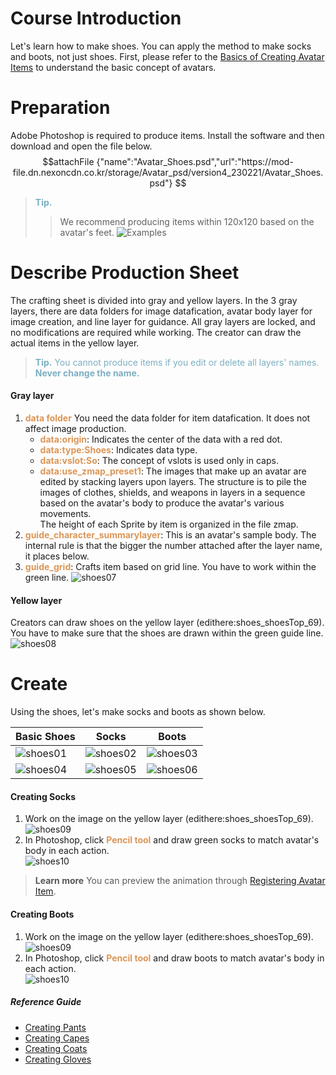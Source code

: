# Course Introduction
Let's learn how to make shoes. You can apply the method to make socks and boots, not just shoes.
First, please refer to the [Basics of Creating Avatar Items](/docs?postId=588{"target":"_self"}) to understand the basic concept of avatars.

# Preparation
Adobe Photoshop is required to produce items. Install the software and then download and open the file below.
$$attachFile
{"name":"Avatar_Shoes.psd","url":"https://mod-file.dn.nexoncdn.co.kr/storage/Avatar_psd/version4_230221/Avatar_Shoes.psd"}
$$

><span style="color: #7CAFC2"> **Tip.**
> > We recommend producing items within 120x120 based on the avatar's feet.</span>
> ![Examples](https://mod-file.dn.nexoncdn.co.kr/bbs/1677032255514a026c711634c4196ab0b96bc5424e7f9.png "Examples")

# Describe Production Sheet
The crafting sheet is divided into gray and yellow layers. 
In the 3 gray layers, there are data folders for image datafication, avatar body layer for image creation, and line layer for guidance. All gray layers are locked, and no modifications are required while working.
The creator can draw the actual items in the yellow layer.

> <span style="color: #7cafc2">**Tip.**
> You cannot produce items if you edit or delete all layers' names.
> **Never change the name.**</span>

#### Gray layer
1.  <span style="color: #dc9656">**data folder**</span>
You need the data folder for item datafication. It does not affect image production. 
    * <span style="color: #dc9656">**data:origin**</span>: Indicates the center of the data with a red dot.
    * <span style="color: #dc9656">**data:type:Shoes**</span>: Indicates data type.
    * <span style="color: #dc9656">**data:vslot:So**</span>: The concept of vslots is used only in caps.
    * <span style="color: #dc9656">**data:use_zmap_preset1**</span>: The images that make up an avatar are edited by stacking layers upon layers. The structure is to pile the images of clothes, shields, and weapons in layers in a sequence based on the avatar's body to produce the avatar's various movements. <br> The height of each Sprite by item is organized in the file zmap.
2. <span style="color: #dc9656">**guide_character_summarylayer**</span>: This is an avatar's sample body. The internal rule is that the bigger the number attached after the layer name, it places below.
3. <span style="color: #dc9656">**guide_grid**</span>: Crafts item based on grid line. You have to work within the green line.
 ![shoes07](https://mod-file.dn.nexoncdn.co.kr/bbs/16454358868351d94f93644cf46569a2be51ed1f9a202.png "shoes07") 
#### Yellow layer 
Creators can draw shoes on the yellow layer (edithere:shoes_shoesTop_69).
You have to make sure that the shoes are drawn within the green guide line.
![shoes08](https://mod-file.dn.nexoncdn.co.kr/bbs/1645440415221e758aa75302b4bd09e503f4d49bcb3e6.png "shoes08")
# Create
Using the shoes, let's make socks and boots as shown below.

| Basic Shoes | Socks | Boots |
| --- | --- | --- |
|![shoes01](https://mod-file.dn.nexoncdn.co.kr/bbs/1677034678429be2cb1f089194731bb321d1ae36b20b9.gif "shoes01") | ![shoes02](https://mod-file.dn.nexoncdn.co.kr/bbs/16454352494023ec9b27f8e0a42a381d086d237e2b2b3.gif "shoes02") | ![shoes03](https://mod-file.dn.nexoncdn.co.kr/bbs/1645435264743dc9d75c9a3f64a42b6e86045f49379c6.gif "shoes03") |
| ![shoes04](https://mod-file.dn.nexoncdn.co.kr/bbs/16770347093535d4307c5ab37400aa90bad527003fba3.png "shoes04") | ![shoes05](https://mod-file.dn.nexoncdn.co.kr/bbs/1645435318415ef3ced3935204051b9cc6449d708478c.png "shoes05") | ![shoes06](https://mod-file.dn.nexoncdn.co.kr/bbs/1645435335260644d7e893d5b40ddb3be0e42b7337cb5.png "shoes06") |
#### Creating Socks
1. Work on the image on the yellow layer (edithere:shoes_shoesTop_69).<br>![shoes09](https://mod-file.dn.nexoncdn.co.kr/bbs/16454410334432e1fa75cfc224edd82bb0b18c3dba8a4.png "shoes09")
2. In Photoshop, click <span style="color: #dc9656">**Pencil tool**</span> and draw green socks to match avatar's body in each action.<br>![shoes10](https://mod-file.dn.nexoncdn.co.kr/bbs/16770347338082118238cdd5b49a4be66f71c853fea79.png "shoes10")
><span style="color: #585858">**Learn more**
>You can preview the animation through [Registering Avatar Item](/docs/?postId=590{"target":"_self"}).</span>

#### Creating Boots
1. Work on the image on the yellow layer (edithere:shoes_shoesTop_69).<br>![shoes09](https://mod-file.dn.nexoncdn.co.kr/bbs/16454410334432e1fa75cfc224edd82bb0b18c3dba8a4.png "shoes09")
2. In Photoshop, click <span style="color: #dc9656">**Pencil tool**</span> and draw boots to match avatar's body in each action.<br>![shoes10](https://mod-file.dn.nexoncdn.co.kr/bbs/16455205733994a5eb10228ae4fc5aa409cb8b24588f8.png "shoes10")
##### Reference Guide
* [Creating Pants](/docs?postId=584{"target":"_self"})
* [Creating Capes](/docs?postId=585{"target":"_self"})
* [Creating Coats](/docs?postId=586{"target":"_self"})
* [Creating Gloves](/docs?postId=587{"target":"_self"})